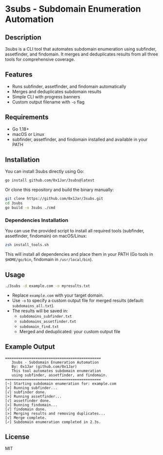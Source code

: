 # 3subs - Subdomain Enumeration Automation

## Description
3subs is a CLI tool that automates subdomain enumeration using subfinder, assetfinder, and findomain. It merges and deduplicates results from all three tools for comprehensive coverage.

## Features
- Runs subfinder, assetfinder, and findomain automatically
- Merges and deduplicates subdomain results
- Simple CLI with progress banners
- Custom output filename with `-o` flag

## Requirements
- Go 1.18+
- macOS or Linux
- subfinder, assetfinder, and findomain installed and available in your PATH

## Installation
You can install 3subs directly using Go:
```sh
go install github.com/0x1Jar/3subs@latest
```

Or clone this repository and build the binary manually:
```sh
git clone https://github.com/0x1Jar/3subs.git
cd 3subs
go build -o 3subs ./cmd
```

### Dependencies Installation
You can use the provided script to install all required tools (subfinder, assetfinder, findomain) on macOS/Linux:
```sh
zsh install_tools.sh
```
This will install all dependencies and place them in your PATH (Go tools in `$HOME/go/bin`, findomain in `/usr/local/bin`).

## Usage
```sh
./3subs -d example.com -o myresults.txt
```
- Replace `example.com` with your target domain.
- Use `-o` to specify a custom output file for merged results (default: `subdomains_all.txt`).
- The results will be saved in:
  - `subdomains_subfinder.txt`
  - `subdomains_assetfinder.txt`
  - `subdomain_find.txt`
  - Merged and deduplicated: your custom output file

## Example Output
```
============================================
   3subs - Subdomain Enumeration Automation
   By: 0x1Jar (github.com/0x1Jar)
   This tool automates subdomain enumeration
   using subfinder, assetfinder, and findomain.
============================================
[~] Starting subdomain enumeration for: example.com
[>] Running subfinder...
[√] subfinder done.
[>] Running assetfinder...
[√] assetfinder done.
[>] Running findomain...
[√] findomain done.
[>] Merging results and removing duplicates...
[√] Merge complete.
[✓] Subdomain enumeration completed in 2.3s.
```

## License
MIT